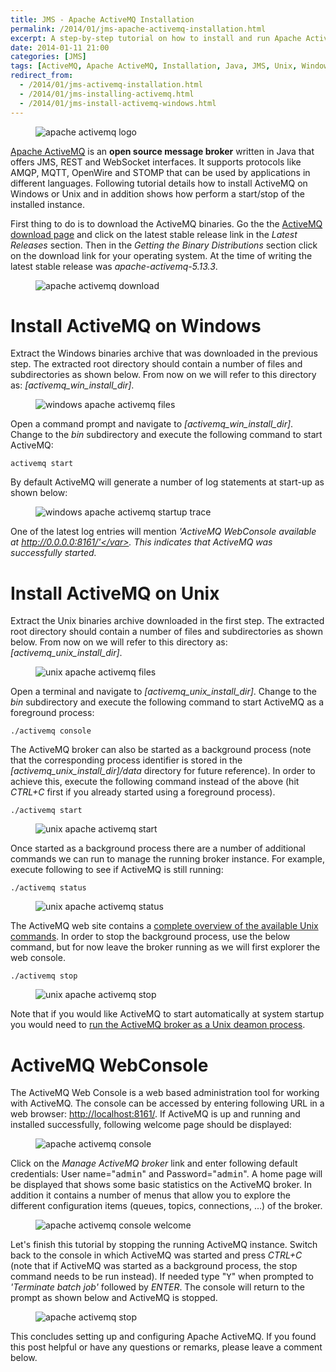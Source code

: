 ```yaml
---
title: JMS - Apache ActiveMQ Installation
permalink: /2014/01/jms-apache-activemq-installation.html
excerpt: A step-by-step tutorial on how to install and run Apache ActiveMQ on Windows or Unix.
date: 2014-01-11 21:00
categories: [JMS]
tags: [ActiveMQ, Apache ActiveMQ, Installation, Java, JMS, Unix, Windows]
redirect_from:
  - /2014/01/jms-activemq-installation.html
  - /2014/01/jms-installing-activemq.html
  - /2014/01/jms-install-activemq-windows.html
---
```


<figure>
    <img src="{{ site.url }}/assets/images/logos/apache-activemq-logo.png" alt="apache activemq logo" class="logo">
</figure>

[Apache ActiveMQ](http://activemq.apache.org/) is an **open source message broker** written in Java that offers JMS, REST and WebSocket interfaces. It supports protocols like AMQP, MQTT, OpenWire and STOMP that can be used by applications in different languages. Following tutorial details how to install ActiveMQ on Windows or Unix and in addition shows how perform a start/stop of the installed instance.


 First thing to do is to download the ActiveMQ binaries. Go the the [ActiveMQ download page](http://activemq.apache.org/download.html) and click on the latest stable release link in the <var>Latest Releases</var> section. Then in the <var>Getting the Binary Distributions</var> section click on the download link for your operating system. At the time of writing the latest stable release was <var>apache-activemq-5.13.3</var>.

<figure>
    <img src="{{ site.url }}/assets/images/jms/apache-activemq-download.png" alt="apache activemq download">
</figure>

# Install ActiveMQ on Windows

Extract the Windows binaries archive that was downloaded in the previous step. The extracted root directory should contain a number of files and subdirectories as shown below. From now on we will refer to this directory as: <var>[activemq_win_install_dir]</var>.

<figure>
    <img src="{{ site.url }}/assets/images/jms/windows-apache-activemq-files.png" alt="windows apache activemq files">
</figure>

Open a command prompt and navigate to <var>[activemq_win_install_dir]</var>. Change to the <var>bin</var> subdirectory and execute the following command to start ActiveMQ:

``` plaintext
activemq start
```

By default ActiveMQ will generate a number of log statements at start-up as shown below:

<figure>
    <img src="{{ site.url }}/assets/images/jms/windows-apache-activemq-startup-trace.png" alt="windows apache activemq startup trace">
</figure>

One of the latest log entries will mention <var>'ActiveMQ WebConsole available at http://0.0.0.0:8161/'</var>. This indicates that ActiveMQ was successfully started.

# Install ActiveMQ on Unix

Extract the Unix binaries archive downloaded in the first step. The extracted root directory should contain a number of files and subdirectories as shown below. From now on we will refer to this directory as: <var>[activemq_unix_install_dir]</var>.

<figure>
    <img src="{{ site.url }}/assets/images/jms/unix-apache-activemq-files.png" alt="unix apache activemq files">
</figure>

Open a terminal and navigate to <var>[activemq_unix_install_dir]</var>. Change to the <var>bin</var> subdirectory and execute the following command to start ActiveMQ as a foreground process:

``` plaintext
./activemq console
```

The ActiveMQ broker can also be started as a background process (note that the corresponding process identifier is stored in the <var>[activemq_unix_install_dir]/data</var> directory for future reference). In order to achieve this, execute the following command instead of the above (hit <var>CTRL+C</var> first if you already started using a foreground process).

``` plaintext
./activemq start
```

<figure>
    <img src="{{ site.url }}/assets/images/jms/unix-apache-activemq-start.png" alt="unix apache activemq start">
</figure>

Once started as a background process there are a number of additional commands we can run to manage the running broker instance. For example, execute following to see if ActiveMQ is still running:

``` plaintext
./activemq status
```

<figure>
    <img src="{{ site.url }}/assets/images/jms/unix-apache-activemq-status.png" alt="unix apache activemq status">
</figure>

The ActiveMQ web site contains a [complete overview of the available Unix commands](http://activemq.apache.org/unix-shell-script.html#UnixShellScript-Functionaloverview). In order to stop the background process, use the below command, but for now leave the broker running as we will first explorer the web console.

``` plaintext
./activemq stop
```

<figure>
    <img src="{{ site.url }}/assets/images/jms/unix-apache-activemq-stop.png" alt="unix apache activemq stop">
</figure>

Note that if you would like ActiveMQ to start automatically at system startup you would need to [run the ActiveMQ broker as a Unix deamon process](http://activemq.apache.org/unix-shell-script.html#UnixShellScript-Runningactivemqasaunixdaemon).

# ActiveMQ WebConsole

The ActiveMQ Web Console is a web based administration tool for working with ActiveMQ. The console can be accessed by entering following URL in a web browser: [http://localhost:8161/](http://localhost:8161/). If ActiveMQ is up and running and installed successfully, following welcome page should be displayed:

<figure>
    <img src="{{ site.url }}/assets/images/jms/apache-activemq-console.png" alt="apache activemq console">
</figure>

Click on the <var>Manage ActiveMQ broker</var> link and enter following default credentials: User name="<kbd>admin</kbd>" and Password="<kbd>admin</kbd>". A home page will be displayed that shows some basic statistics on the ActiveMQ broker. In addition it contains a number of menus that allow you to explore the different configuration items (queues, topics, connections, ...) of the broker.

<figure>
    <img src="{{ site.url }}/assets/images/jms/apache-activemq-console-welcome.png" alt="apache activemq console welcome">
</figure>

Let's finish this tutorial by stopping the running ActiveMQ instance. Switch back to the console in which ActiveMQ was started and press <var>CTRL+C</var> (note that if ActiveMQ was started as a background process, the stop command needs to be run instead). If needed type "<kbd>Y</kbd>" when prompted to <var>'Terminate batch job'</var> followed by <var>ENTER</var>. The console will return to the prompt as shown below and ActiveMQ is stopped.

<figure>
    <img src="{{ site.url }}/assets/images/jms/apache-activemq-stop.png" alt="apache activemq stop">
</figure>

This concludes setting up and configuring Apache ActiveMQ. If you found this post helpful or have any questions or remarks, please leave a comment below.